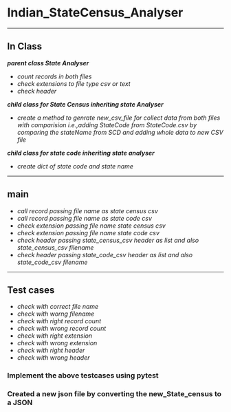 # Indian_StateCensus_Analyser

----------

## **In Class**
***parent class State Analyser***
-    *count records in both files*
-    *check extensions to file type csv or text*
-    *check header*

***child class for State Census inheriting state Analyser*** 
-    *create a method to genrate new_csv_file for collect data from both files with comparision i.e.,adding StateCode from StateCode.csv by comparing the stateName from SCD and adding whole data to new CSV file* 

***child class for state code inheriting state analyser*** 
-    *create dict of state code and state name*

----------

## **main**
- *call record passing file name as state census csv* 
- *call record passing file name as state code csv*
- *check extension passing file name state census csv*  
- *check extension passing file name state code csv* 
- *check header passing state_census_csv header as list and also state_census_csv filename* 
- *check header passing state_code_csv header as list and also state_code_csv filename* 

----------

## **Test cases**
- *check with correct file name* 
- *check with worng filename* 
- *check with right record count*
- *check with wrong record count*
- *check with right extension* 
- *check with wrong extension*
- *check with right header*
- *check with wrong header*
### Implement the above testcases using pytest
### Created a new json file by converting the new_State_census to a JSON
